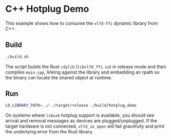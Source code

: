 # C++ Hotplug Demo

This example shows how to consume the `vlfd-ffi` dynamic library from C++.

## Build

```bash
./build.sh
```

The script builds the Rust `cdylib` (`libvlfd_ffi.so`) in release mode and then
compiles `main.cpp`, linking against the library and embedding an rpath so the
binary can locate the shared object at runtime.

## Run

```bash
LD_LIBRARY_PATH=../../target/release ./build/hotplug_demo
```

On systems where `libusb` hotplug support is available, you should see arrival
and removal messages as devices are plugged/unplugged. If the target hardware
is not connected, `vlfd_io_open` will fail gracefully and print the underlying
error from the Rust library.
